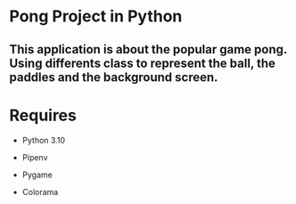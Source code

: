 # Pong Project in Python

## This application is about the popular game pong. Using differents class to represent the ball, the paddles and the background screen.

# Requires

+ Python 3.10

+ Pipenv

+ Pygame

+ Colorama